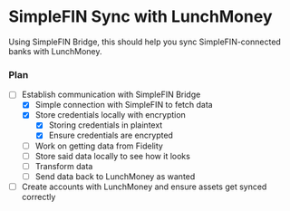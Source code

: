 # SimpleFIN Sync with LunchMoney

Using SimpleFIN Bridge, this should help you sync SimpleFIN-connected banks with LunchMoney.

### Plan
- [ ] Establish communication with SimpleFIN Bridge
  - [x] Simple connection with SimpleFIN to fetch data
  - [x] Store credentials locally with encryption
    - [x] Storing credentials in plaintext
    - [x] Ensure credentials are encrypted
  - [ ] Work on getting data from Fidelity
  - [ ] Store said data locally to see how it looks
  - [ ] Transform data
  - [ ] Send data back to LunchMoney as wanted
- [ ] Create accounts with LunchMoney and ensure assets get synced correctly
